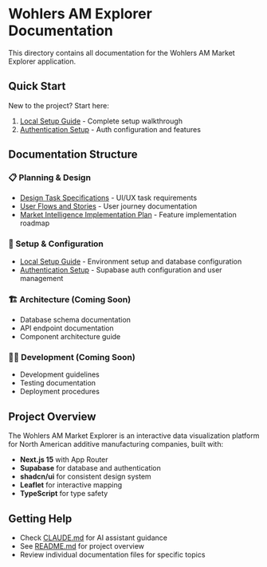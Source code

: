 # Wohlers AM Explorer Documentation

This directory contains all documentation for the Wohlers AM Market Explorer application.

## Quick Start

New to the project? Start here:
1. [Local Setup Guide](setup/LOCAL_SETUP.md) - Complete setup walkthrough
2. [Authentication Setup](setup/AUTH.md) - Auth configuration and features

## Documentation Structure

### 📋 Planning & Design
- [Design Task Specifications](planning/DESIGN-TASK-SPECIFICATIONS.md) - UI/UX task requirements
- [User Flows and Stories](planning/USER-FLOWS-AND-STORIES.md) - User journey documentation
- [Market Intelligence Implementation Plan](planning/MARKET-INTELLIGENCE-IMPLEMENTATION-PLAN.md) - Feature implementation roadmap

### 🔧 Setup & Configuration
- [Local Setup Guide](setup/LOCAL_SETUP.md) - Environment setup and database configuration
- [Authentication Setup](setup/AUTH.md) - Supabase auth configuration and user management

### 🏗️ Architecture (Coming Soon)
- Database schema documentation
- API endpoint documentation
- Component architecture guide

### 👩‍💻 Development (Coming Soon)
- Development guidelines
- Testing documentation
- Deployment procedures

## Project Overview

The Wohlers AM Market Explorer is an interactive data visualization platform for North American additive manufacturing companies, built with:

- **Next.js 15** with App Router
- **Supabase** for database and authentication
- **shadcn/ui** for consistent design system
- **Leaflet** for interactive mapping
- **TypeScript** for type safety

## Getting Help

- Check [CLAUDE.md](../CLAUDE.md) for AI assistant guidance
- See [README.md](../README.md) for project overview
- Review individual documentation files for specific topics